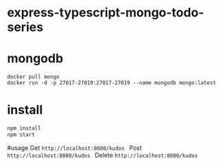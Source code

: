 # express-typescript-mongo-todo-series

# mongodb
```
docker pull mongo
docker run -d -p 27017-27019:27017-27019 --name mongodb mongo:latest
```

# install
```sh
npm install
npm start
```

#usage
Get  ```http://localhost:8080/kudos ```
Post ```http://localhost:8080/kudos ```
Delete ```http://localhost:8080/kudos ```

